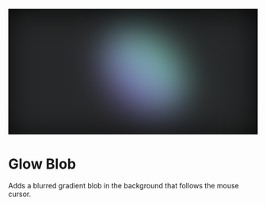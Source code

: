 ![Screenshot](/assets/01.png)

# Glow Blob

Adds a blurred gradient blob in the background that follows the mouse cursor.